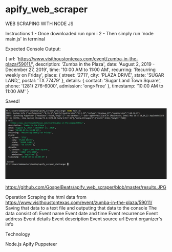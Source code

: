 # apify_web_scraper

WEB SCRAPING WITH NODE JS

Instructions
1 - Once downloaded run npm i
2 - Then simply run 'node main.js' in terminal

Expected Console Output:

{ url:
   'https://www.visithoustontexas.com/event/zumba-in-the-plaza/59011/',
  description: 'Zumba in the Plaza',
  date: 'August 2, 2019 - December 27, 2019',
  time: '10:00 AM to 11:00 AM',
  recurring: 'Recurring weekly on Friday',
  place:
   { street: '2711',
     city: 'PLAZA DRIVE',
     state: 'SUGAR LAND,',
     postal: 'TX 77479' },
  details:
   { contact: 'Sugar Land Town Square',
     phone: '(281) 276-6000',
     admission: 'ong>Free' },
  timestamp: '10:00 AM to 11:00 AM' }

Saved!

![Results Screenshot](results.JPG)

https://github.com/GospelBeats/apify_web_scraper/blob/master/results.JPG

Operation
Scraping the html data from https://www.visithoustontexas.com/event/zumba-in-the-plaza/59011/ 
Saving that data to a text file and outputing that data to the console
The data consist of:
Event name
Event date and time
Event recurrence
Event address
Event details
Event description
Event source url
Event organizer's info


Technology

Node.js 
Apify
Puppeteer

